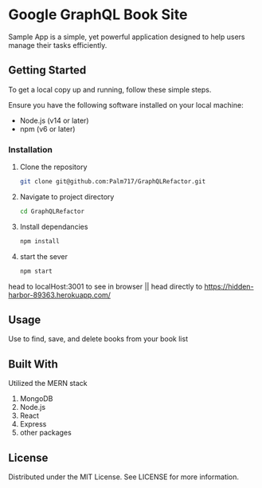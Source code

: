 # Google GraphQL Book Site

Sample App is a simple, yet powerful application designed to help users manage their tasks efficiently.

## Getting Started

To get a local copy up and running, follow these simple steps.

Ensure you have the following software installed on your local machine:

- Node.js (v14 or later)
- npm (v6 or later)

### Installation

1. Clone the repository

   ```bash
   git clone git@github.com:Palm717/GraphQLRefactor.git
   ```

2. Navigate to project directory

   ```bash
   cd GraphQLRefactor
   ```

3. Install dependancies

   ```bash
   npm install
   ```

4. start the sever

   ```bash
   npm start
   ```

head to localHost:3001 to see in browser || head directly to https://hidden-harbor-89363.herokuapp.com/

## Usage

Use to find, save, and delete books from your book list

## Built With

Utilized the MERN stack

1. MongoDB
2. Node.js
3. React
4. Express
5. other packages

## License

Distributed under the MIT License. See LICENSE for more information.
